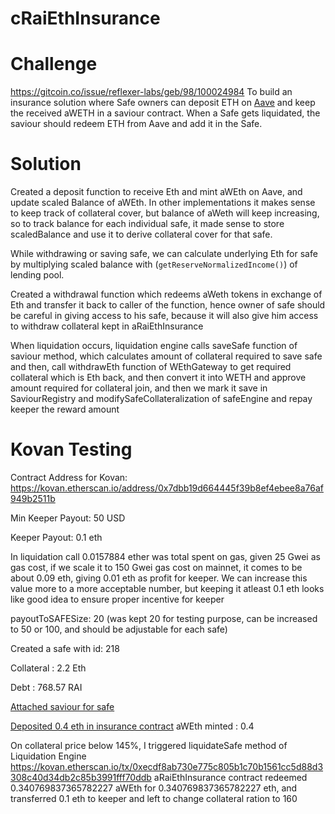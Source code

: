 # cRaiEthInsurance

# Challenge

https://gitcoin.co/issue/reflexer-labs/geb/98/100024984
To build an insurance solution where Safe owners can deposit ETH on [Aave](https://docs.aave.com/developers/the-core-protocol/atokens) and keep the received aWETH in a saviour contract. When a Safe gets liquidated, the saviour should redeem ETH from Aave and add it in the Safe.


# Solution

Created a deposit function to receive Eth and mint aWEth on Aave, and update scaled Balance of aWEth. In other implementations it makes sense to keep track of collateral cover, but balance of aWeth will keep increasing, so to track balance for each individual safe, it made sense to store scaledBalance and use it to derive collateral cover for that safe.

While withdrawing or saving safe, we can calculate underlying Eth for safe by multiplying scaled balance with (```getReserveNormalizedIncome()```) of lending pool.

Created a withdrawal function which redeems aWeth tokens in exchange of Eth and transfer it back to caller of the function, hence owner of safe should be careful in giving access to his safe, because it will also give him access to withdraw collateral kept in aRaiEthInsurance

When liquidation occurs, liquidation engine calls saveSafe function of saviour method, which calculates amount of collateral required to save safe and then, call withdrawEth function of WEthGateway to get required collateral which is Eth back, and then convert it into WETH and approve amount required for collateral join, and then we mark it save in SaviourRegistry and modifySafeCollateralization of safeEngine and repay keeper the reward amount


# Kovan Testing
Contract Address for Kovan: https://kovan.etherscan.io/address/0x7dbb19d664445f39b8ef4ebee8a76af949b2511b

Min Keeper Payout: 50 USD

Keeper Payout: 0.1 eth

In liquidation call 0.0157884 ether was total spent on gas, given 25 Gwei as gas cost, if we scale it to 150 Gwei gas cost on mainnet, it comes to be about 0.09 eth, giving 0.01 eth as profit for keeper. We can increase this value more to a more acceptable number, but keeping it atleast 0.1 eth looks like good idea to ensure proper incentive for keeper

payoutToSAFESize: 20 (was kept 20 for testing purpose, can be increased to 50 or 100, and should be adjustable for each safe)

Created a safe with id: 218

Collateral : 2.2 Eth

Debt : 768.57 RAI

[Attached saviour for safe](https://kovan.etherscan.io/tx/0x1ad27f7d09bedf590e63a009c2377d2ae0c2268a4da8e03645de14d0163a86f0)

[Deposited 0.4 eth in insurance contract](https://kovan.etherscan.io/tx/0x6d59af5d7ac61b75b0419336fdb9f088979143efb9940e7d362cea220e8f998d)
aWEth minted : 0.4

On collateral price below 145%, I triggered liquidateSafe method of Liquidation Engine
https://kovan.etherscan.io/tx/0xecdf8ab730e775c805b1c70b1561cc5d88d3308c40d34db2c85b3991fff70ddb
aRaiEthInsurance contract redeemed 0.340769837365782227 aWEth for 0.340769837365782227 eth, and transferred 0.1 eth to keeper and left to change collateral ration to 160
